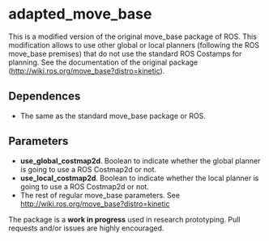 # adapted_move_base
This is a modified version of the original move_base package of ROS. This modification allows to use other global or local planners (following the ROS move_base premises) that do not use the standard ROS Costamps for planning. See the documentation of the original package (http://wiki.ros.org/move_base?distro=kinetic).

## Dependences

* The same as the standard move_base package or ROS.


## Parameters

* **use_global_costmap2d**. Boolean to indicate whether the global planner is going to use a ROS Costmap2d or not.
* **use_local_costmap2d**. Boolean to indicate whether the local planner is going to use a ROS Costmap2d or not.
* The rest of regular move_base parameters. See http://wiki.ros.org/move_base?distro=kinetic


The package is a **work in progress** used in research prototyping. Pull requests and/or issues are highly encouraged.
